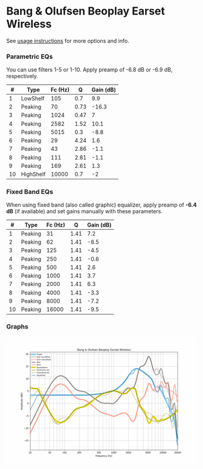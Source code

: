 # Bang & Olufsen Beoplay Earset Wireless
See [usage instructions](https://github.com/jaakkopasanen/AutoEq#usage) for more options and info.

### Parametric EQs
You can use filters 1-5 or 1-10. Apply preamp of -6.8 dB or -6.9 dB, respectively.

|   # | Type      |   Fc (Hz) |    Q |   Gain (dB) |
|-----|-----------|-----------|------|-------------|
|   1 | LowShelf  |       105 | 0.7  |         9.9 |
|   2 | Peaking   |        70 | 0.73 |       -16.3 |
|   3 | Peaking   |      1024 | 0.47 |         7   |
|   4 | Peaking   |      2582 | 1.52 |        10.1 |
|   5 | Peaking   |      5015 | 0.3  |        -8.8 |
|   6 | Peaking   |        29 | 4.24 |         1.6 |
|   7 | Peaking   |        43 | 2.86 |        -1.1 |
|   8 | Peaking   |       111 | 2.81 |        -1.1 |
|   9 | Peaking   |       169 | 2.61 |         1.3 |
|  10 | HighShelf |     10000 | 0.7  |        -2   |

### Fixed Band EQs
When using fixed band (also called graphic) equalizer, apply preamp of **-6.4 dB** (if available) and set gains manually with these parameters.

|   # | Type    |   Fc (Hz) |    Q |   Gain (dB) |
|-----|---------|-----------|------|-------------|
|   1 | Peaking |        31 | 1.41 |         7.2 |
|   2 | Peaking |        62 | 1.41 |        -8.5 |
|   3 | Peaking |       125 | 1.41 |        -4.5 |
|   4 | Peaking |       250 | 1.41 |        -0.6 |
|   5 | Peaking |       500 | 1.41 |         2.6 |
|   6 | Peaking |      1000 | 1.41 |         3.7 |
|   7 | Peaking |      2000 | 1.41 |         6.3 |
|   8 | Peaking |      4000 | 1.41 |        -3.3 |
|   9 | Peaking |      8000 | 1.41 |        -7.2 |
|  10 | Peaking |     16000 | 1.41 |        -9.5 |

### Graphs
![](./Bang%20&%20Olufsen%20Beoplay%20Earset%20Wireless.png)
